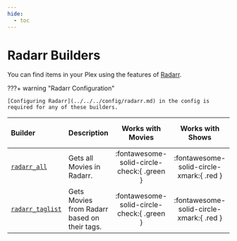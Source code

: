 ```yaml
---
hide:
  - toc
---
```

# Radarr Builders

You can find items in your Plex using the features of [Radarr](https://radarr.video/).

???+ warning "Radarr Configuration"

    [Configuring Radarr](../../../config/radarr.md) in the config is required for any of these builders.

| Builder                        | Description                                  |             Works with Movies              |             Works with Shows             |   Works with Playlists and Custom Sort   |
|:-------------------------------|:---------------------------------------------|:------------------------------------------:|:----------------------------------------:|:----------------------------------------:|
| [`radarr_all`](all.md)         | Gets all Movies in Radarr.                   | :fontawesome-solid-circle-check:{ .green } | :fontawesome-solid-circle-xmark:{ .red } | :fontawesome-solid-circle-xmark:{ .red } |
| [`radarr_taglist`](taglist.md) | Gets Movies from Radarr based on their tags. | :fontawesome-solid-circle-check:{ .green } | :fontawesome-solid-circle-xmark:{ .red } | :fontawesome-solid-circle-xmark:{ .red } |
